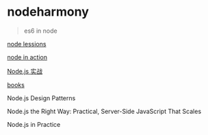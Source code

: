 # nodeharmony

> es6 in node

[node lessions](https://github.com/alsotang/node-lessons)

[node in action](https://www.gitbook.com/book/sfantasy/node-in-action/details)

[Node.js 实战](http://nodejs.ucdok.com/)

[books](https://www.zhihu.com/question/23714042)

Node.js Design Patterns

Node.js the Right Way: Practical, Server-Side JavaScript That Scales

Node.js in Practice 
